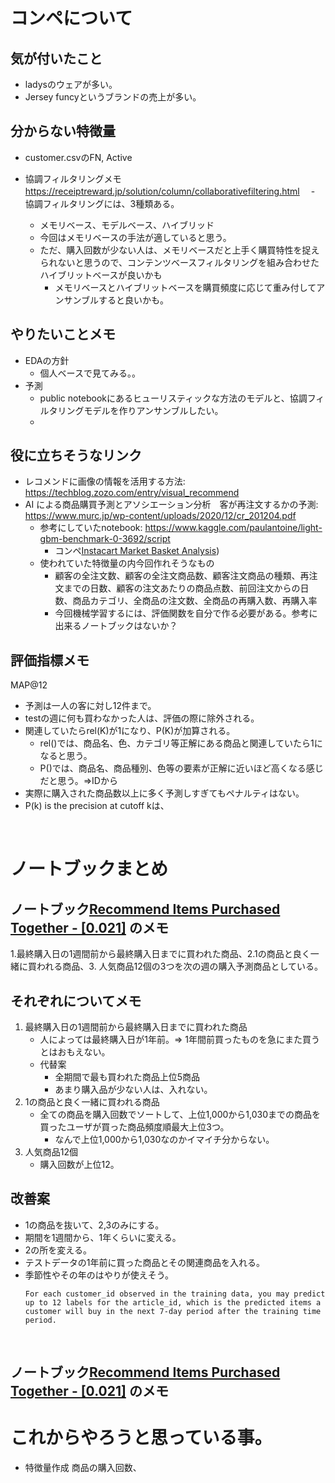 # コンペについて

## 気が付いたこと

* ladysのウェアが多い。
* Jersey funcyというブランドの売上が多い。


## 分からない特徴量

* customer.csvのFN, Active


* 協調フィルタリングメモ　https://receiptreward.jp/solution/column/collaborativefiltering.html
　- 協調フィルタリングには、3種類ある。
    - メモリベース、モデルベース、ハイブリッド
    - 今回はメモリベースの手法が適していると思う。
    - ただ、購入回数が少ない人は、メモリベースだと上手く購買特性を捉えられないと思うので、コンテンツベースフィルタリングを組み合わせたハイブリットベースが良いかも
        - メモリベースとハイブリットベースを購買頻度に応じて重み付してアンサンブルすると良いかも。

## やりたいことメモ

* EDAの方針
    - 個人ベースで見てみる。。
* 予測
    - public notebookにあるヒューリスティックな方法のモデルと、協調フィルタリングモデルを作りアンサンブルしたい。
    - 

## 役に立ちそうなリンク

 * レコメンドに画像の情報を活用する方法: https://techblog.zozo.com/entry/visual_recommend
 * AI による商品購買予測とアソシエーション分析　客が再注文するかの予測:　https://www.murc.jp/wp-content/uploads/2020/12/cr_201204.pdf
    - 参考にしていたnotebook: https://www.kaggle.com/paulantoine/light-gbm-benchmark-0-3692/script 
        - コンペ[Instacart Market Basket Analysis](https://www.kaggle.com/c/instacart-market-basket-analysis/overview/evaluation))
    - 使われていた特徴量の内今回作れそうなもの
        - 顧客の全注文数、顧客の全注文商品数、顧客注文商品の種類、再注文までの日数、顧客の注文あたりの商品点数、前回注文からの日数、商品カテゴリ、全商品の注文数、全商品の再購入数、再購入率
        - 今回機械学習するには、評価関数を自分で作る必要がある。参考に出来るノートブックはないか？


## 評価指標メモ

MAP@12
* 予測は一人の客に対し12件まで。
* testの週に何も買わなかった人は、評価の際に除外される。
* 関連していたらrel(K)が1になり、P(K)が加算される。
    - rel()では、商品名、色、カテゴリ等正解にある商品と関連していたら1になると思う。
    - P()では、商品名、商品種別、色等の要素が正解に近いほど高くなる感じだと思う。⇒IDから
* 実際に購入された商品数以上に多く予測しすぎてもペナルティはない。
*  P(k) is the precision at cutoff kは、

<br>

# ノートブックまとめ

## ノートブック[Recommend Items Purchased Together - [0.021]](https://www.kaggle.com/cdeotte/recommend-items-purchased-together-0-021) のメモ

1.最終購入日の1週間前から最終購入日までに買われた商品、2.1の商品と良く一緒に買われる商品、3. 人気商品12個の3つを次の週の購入予測商品としている。

## それぞれについてメモ
1. 最終購入日の1週間前から最終購入日までに買われた商品
    - 人によっては最終購入日が1年前。⇒ 1年間前買ったものを急にまた買うとはおもえない。
    - 代替案
        - 全期間で最も買われた商品上位5商品
        - あまり購入品が少ない人は、入れない。
2. 1の商品と良く一緒に買われる商品
    - 全ての商品を購入回数でソートして、上位1,000から1,030までの商品を買ったユーザが買った商品頻度順最大上位3つ。
        - なんで上位1,000から1,030なのかイマイチ分からない。
3. 人気商品12個
    - 購入回数が上位12。

## 改善案

* 1の商品を抜いて、2,3のみにする。
* 期間を1週間から、1年くらいに変える。
* 2の所を変える。
* テストデータの1年前に買った商品とその関連商品を入れる。
* 季節性やその年のはやりが使えそう。
    ```
    For each customer_id observed in the training data, you may predict up to 12 labels for the article_id, which is the predicted items a customer will buy in the next 7-day period after the training time period.
    ```

<br>

## ノートブック[Recommend Items Purchased Together - [0.021]](https://www.kaggle.com/cdeotte/recommend-items-purchased-together-0-021) のメモ


# これからやろうと思っている事。
* 特徴量作成
商品の購入回数、